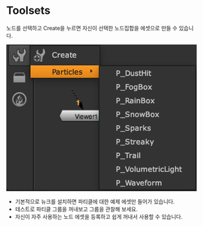 # Toolsets

노드를 선택하고 Create을 누르면 자신이 선택한 노드집합을 에셋으로 만들 수 있습니다.

![](../.gitbook/assets/nuke_toolbar_toolsets.png)

* 기본적으로 뉴크를 설치하면 파티클에 대한 예제 에셋만 들어가 있습니다.
* 테스트로 파티클 그룹을 꺼내보고 그룹을 관찰해 보세요.
* 자신이 자주 사용하는 노드 에셋을 등록하고 쉽게 꺼내서 사용할 수 있습니다.

